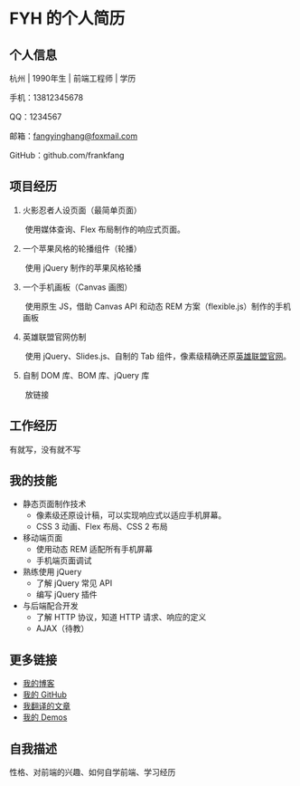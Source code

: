 # FYH 的个人简历



## 个人信息

杭州 | 1990年生 | 前端工程师 | 学历

手机：13812345678

QQ：1234567

邮箱：fangyinghang@foxmail.com

GitHub：github.com/frankfang



## 项目经历

1. 火影忍者人设页面（最简单页面）

   ​	使用媒体查询、Flex 布局制作的响应式页面。

2. 一个苹果风格的轮播组件（轮播）

   ​	使用 jQuery 制作的苹果风格轮播

3. 一个手机画板（Canvas 画图）

   ​	使用原生 JS，借助 Canvas API 和动态 REM 方案（flexible.js）制作的手机画板

4. 英雄联盟官网仿制

   ​	使用 jQuery、Slides.js、自制的 Tab 组件，像素级精确还原[英雄联盟官网](https://github.com/frankfang)。

5. 自制 DOM 库、BOM 库、jQuery 库

   ​	放链接

## 工作经历

有就写，没有就不写



## 我的技能

- 静态页面制作技术
  - 像素级还原设计稿，可以实现响应式以适应手机屏幕。
  - CSS 3 动画、Flex 布局、CSS 2 布局
- 移动端页面
  - 使用动态 REM 适配所有手机屏幕
  - 手机端页面调试
- 熟练使用 jQuery
  - 了解 jQuery 常见 API 
  - 编写 jQuery 插件
- 与后端配合开发
  - 了解 HTTP 协议，知道 HTTP 请求、响应的定义
  - AJAX（待教）



## 更多链接

- [我的博客](https://frankfang.com)
- [我的 GitHub](https://github.com/frankfang)
- [我翻译的文章](#)
- [我的 Demos](#)



## 自我描述

性格、对前端的兴趣、如何自学前端、学习经历

